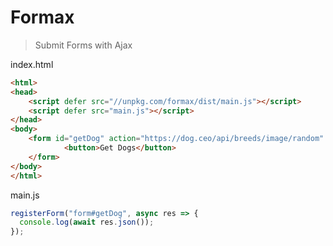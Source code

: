 # Formax

> Submit Forms with Ajax

index.html

```html
<html>
<head>
    <script defer src="//unpkg.com/formax/dist/main.js"></script>
    <script defer src="main.js"></script>
</head>
<body>
    <form id="getDog" action="https://dog.ceo/api/breeds/image/random" method="GET">
            <button>Get Dogs</button>
    </form>
</body>
</html>
```

main.js

```js
registerForm("form#getDog", async res => {
  console.log(await res.json());
});
```
